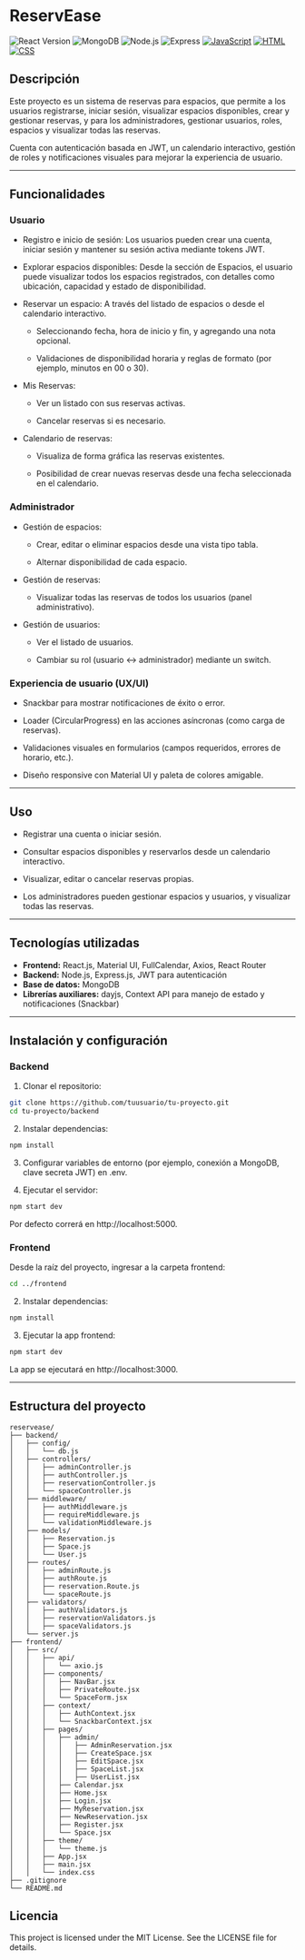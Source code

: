 # ReservEase

![React Version](https://img.shields.io/badge/react-18.2.0-blue)
![MongoDB](https://img.shields.io/badge/mongodb-4.4-green)
![Node.js](https://img.shields.io/badge/node-%3E=16.0.0-brightgreen)
![Express](https://img.shields.io/badge/express-4.18.2-black?logo=express&logoColor=white)
[![JavaScript](https://img.shields.io/badge/javascript-ES6+-yellow?logo=javascript&style=flat-square)](https://developer.mozilla.org/en-US/docs/Web/JavaScript)
[![HTML](https://img.shields.io/badge/html5-HTML-orange?logo=html5&style=flat-square)](https://developer.mozilla.org/en-US/docs/Web/HTML)
[![CSS](https://img.shields.io/badge/css3-CSS-blue?logo=css3&style=flat-square)](https://developer.mozilla.org/en-US/docs/Web/CSS)

## Descripción

Este proyecto es un sistema de reservas para espacios, que permite a los usuarios registrarse, iniciar sesión, visualizar espacios disponibles, crear y gestionar reservas, y para los administradores, gestionar usuarios, roles, espacios y visualizar todas las reservas.

Cuenta con autenticación basada en JWT, un calendario interactivo, gestión de roles y notificaciones visuales para mejorar la experiencia de usuario.

---

## Funcionalidades

### Usuario

- Registro e inicio de sesión: Los usuarios pueden crear una cuenta, iniciar sesión y mantener su sesión activa mediante tokens JWT.

- Explorar espacios disponibles: Desde la sección de Espacios, el usuario puede visualizar todos los espacios registrados, con detalles como ubicación, capacidad y estado de disponibilidad.

- Reservar un espacio: A través del listado de espacios o desde el calendario interactivo.

    - Seleccionando fecha, hora de inicio y fin, y agregando una nota opcional.

    - Validaciones de disponibilidad horaria y reglas de formato (por ejemplo, minutos en 00 o 30).

- Mis Reservas:

    - Ver un listado con sus reservas activas.

    - Cancelar reservas si es necesario.

- Calendario de reservas:

    - Visualiza de forma gráfica las reservas existentes.

    - Posibilidad de crear nuevas reservas desde una fecha seleccionada en el calendario.

### Administrador

- Gestión de espacios: 

    - Crear, editar o eliminar espacios desde una vista tipo tabla.

    - Alternar disponibilidad de cada espacio.

- Gestión de reservas: 

    - Visualizar todas las reservas de todos los usuarios (panel administrativo).

- Gestión de usuarios: 

    - Ver el listado de usuarios.

    - Cambiar su rol (usuario ↔ administrador) mediante un switch.

### Experiencia de usuario (UX/UI)

- Snackbar para mostrar notificaciones de éxito o error.

- Loader (CircularProgress) en las acciones asíncronas (como carga de reservas).

- Validaciones visuales en formularios (campos requeridos, errores de horario, etc.).

- Diseño responsive con Material UI y paleta de colores amigable.

---

## Uso

- Registrar una cuenta o iniciar sesión.

- Consultar espacios disponibles y reservarlos desde un calendario interactivo.

- Visualizar, editar o cancelar reservas propias.

- Los administradores pueden gestionar espacios y usuarios, y visualizar todas las reservas.

---

## Tecnologías utilizadas

- **Frontend:** React.js, Material UI, FullCalendar, Axios, React Router  
- **Backend:** Node.js, Express.js, JWT para autenticación  
- **Base de datos:** MongoDB  
- **Librerías auxiliares:** dayjs, Context API para manejo de estado y notificaciones (Snackbar)

---

## Instalación y configuración

### Backend

1. Clonar el repositorio:

```bash
git clone https://github.com/tuusuario/tu-proyecto.git
cd tu-proyecto/backend
```

2. Instalar dependencias:

```bash
npm install
```

3. Configurar variables de entorno (por ejemplo, conexión a MongoDB, clave secreta JWT) en .env.

4. Ejecutar el servidor:

```bash
npm start dev
```
Por defecto correrá en http://localhost:5000.

### Frontend

Desde la raíz del proyecto, ingresar a la carpeta frontend:

```bash
cd ../frontend
```

2. Instalar dependencias:

```bash
npm install
```

3. Ejecutar la app frontend:

```bash
npm start dev
```
La app se ejecutará en http://localhost:3000.

---

## Estructura del proyecto

```
reservease/
├── backend/
│   ├── config/
│   │   └── db.js
│   ├── controllers/
│   │   ├── adminController.js
│   │   ├── authController.js
│   │   ├── reservationController.js
│   │   └── spaceController.js
│   ├── middleware/
│   │   ├── authMiddleware.js
│   │   ├── requireMiddleware.js
│   │   └── validationMiddleware.js
│   ├── models/
│   │   ├── Reservation.js
│   │   ├── Space.js
│   │   └── User.js
│   ├── routes/
│   │   ├── adminRoute.js
│   │   ├── authRoute.js
│   │   ├── reservation.Route.js
│   │   └── spaceRoute.js
│   ├── validators/
│   │   ├── authValidators.js
│   │   ├── reservationValidators.js
│   │   ├── spaceValidators.js
│   └── server.js
├── frontend/
│   ├── src/
│   │   ├── api/
│   │   │   └── axio.js
│   │   ├── components/
│   │   │   ├── NavBar.jsx
│   │   │   ├── PrivateRoute.jsx
│   │   │   └── SpaceForm.jsx
│   │   ├── context/
│   │   │   ├── AuthContext.jsx
│   │   │   └── SnackbarContext.jsx
│   │   ├── pages/
│   │   │   ├── admin/
│   │   │   │   ├── AdminReservation.jsx
│   │   │   │   ├── CreateSpace.jsx
│   │   │   │   ├── EditSpace.jsx
│   │   │   │   ├── SpaceList.jsx
│   │   │   │   ├── UserList.jsx
│   │   │   ├── Calendar.jsx
│   │   │   ├── Home.jsx
│   │   │   ├── Login.jsx
│   │   │   ├── MyReservation.jsx
│   │   │   ├── NewReservation.jsx
│   │   │   ├── Register.jsx
│   │   │   └── Space.jsx
│   │   ├── theme/
│   │   │   └── theme.js
│   │   ├── App.jsx
│   │   ├── main.jsx
│   │   └── index.css
├── .gitignore
└── README.md
```

## Licencia

This project is licensed under the MIT License. See the LICENSE file for details.